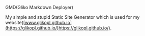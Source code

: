 GMD(Gliko Markdown Deployer)

My simple and stupid Static Site Generator which is used for my website([www.glikopl.github.io](https://glikopl.github.io/)https://glikopl.github.io/).
